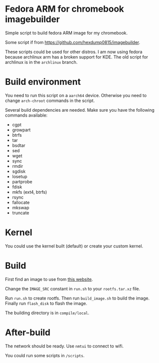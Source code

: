 # Fedora ARM for chromebook imagebuilder

Simple script to build fedora ARM image for my chromebook.

Some script if from https://github.com/hexdump0815/imagebuilder.

These scripts could be used for other distros. I am now using fedora because archlinux arm has a broken support for KDE. The old script for archlinux is in the `archlinux` branch.

# Build environment

You need to run this script on a  `aarch64` device. Otherwise you need to change `arch-chroot` commands in the script.

Several build dependencies are needed. Make sure you have the following commands available:

- cgpt
- growpart
- btrfs
- tar
- bsdtar
- sed
- wget
- sync
- rmdir
- sgdisk
- losetup
- partprobe
- fdisk
- mkfs (ext4, btrfs)
- rsync
- fallocate
- mkswap
- truncate

# Kernel

You could use the kernel built (default) or create your custom kernel.

# Build

First find an image to use from [this website](https://images.linuxcontainers.org/images/fedora).

Change the `IMAGE_SRC` constant in `run.sh` to your `rootfs.tar.xz` file.

Run `run.sh` to create rootfs. Then run `build_image.sh` to build the image. Finally run `flash_disk` to flash the image.

The building directory is in `compile/local`.

# After-build

The network should be ready. Use `nmtui` to connect to wifi.

You could run some scripts in `/scripts`.

